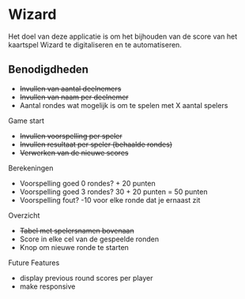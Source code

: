 # Wizard

Het doel van deze applicatie is om het bijhouden van de score van het kaartspel Wizard te digitaliseren en te automatiseren.
  
## Benodigdheden
- ~~Invullen van aantal deelnemers~~
- ~~Invullen van naam per deelnemer~~
- Aantal rondes wat mogelijk is om te spelen met X aantal spelers

Game start
- ~~Invullen voorspelling per speler~~
- ~~Invullen resultaat per speler (behaalde rondes)~~
- ~~Verwerken van de nieuwe scores~~

Berekeningen
- Voorspelling goed 0 rondes? + 20 punten
- Voorspelling goed 3 rondes? 30 + 20 punten = 50 punten
- Voorspelling fout? -10 voor elke ronde dat je ernaast zit

Overzicht
- ~~Tabel met spelersnamen bovenaan~~
- Score in elke cel van de gespeelde ronden
- Knop om nieuwe ronde te starten


Future Features
- display previous round scores per player
- make responsive
